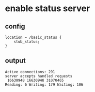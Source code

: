 # enable status server

## config 

````
location = /basic_status {
    stub_status;
}
````

## output
````
Active connections: 291
server accepts handled requests
 16630948 16630948 31070465
Reading: 6 Writing: 179 Waiting: 106
````
